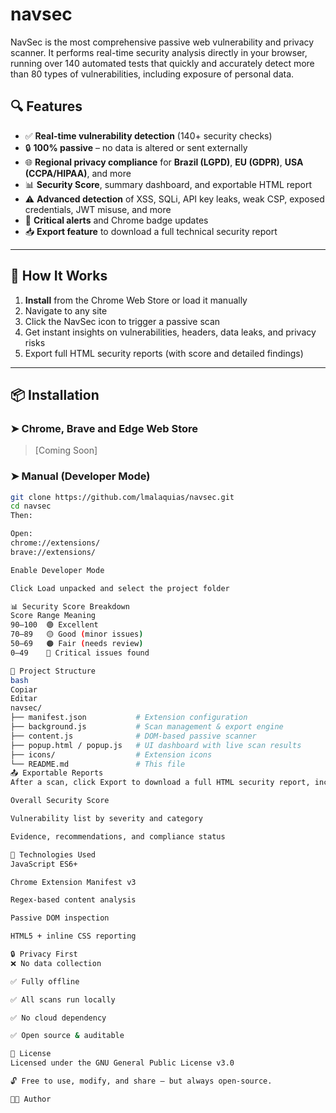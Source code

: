 # navsec
NavSec is the most comprehensive passive web vulnerability and privacy scanner. It performs real-time security analysis directly in your browser, running over 140 automated tests that quickly and accurately detect more than 80 types of vulnerabilities, including exposure of personal data.

## 🔍 Features

- ✅ **Real-time vulnerability detection** (140+ security checks)
- 🔒 **100% passive** – no data is altered or sent externally
- 🌐 **Regional privacy compliance** for **Brazil (LGPD)**, **EU (GDPR)**, **USA (CCPA/HIPAA)**, and more
- 📊 **Security Score**, summary dashboard, and exportable HTML report
- ⚠️ **Advanced detection** of XSS, SQLi, API key leaks, weak CSP, exposed credentials, JWT misuse, and more
- 🔔 **Critical alerts** and Chrome badge updates
- 📥 **Export feature** to download a full technical security report

---

## 🧠 How It Works

1. **Install** from the Chrome Web Store or load it manually
2. Navigate to any site
3. Click the NavSec icon to trigger a passive scan
4. Get instant insights on vulnerabilities, headers, data leaks, and privacy risks
5. Export full HTML security reports (with score and detailed findings)

---

## 📦 Installation

### ➤ Chrome, Brave and Edge Web Store
> [Coming Soon]

### ➤ Manual (Developer Mode)
```bash
git clone https://github.com/lmalaquias/navsec.git
cd navsec
Then:

Open:
chrome://extensions/
brave://extensions/

Enable Developer Mode

Click Load unpacked and select the project folder

📊 Security Score Breakdown
Score Range	Meaning
90–100	🟢 Excellent
70–89	🟡 Good (minor issues)
50–69	🟠 Fair (needs review)
0–49	🔴 Critical issues found

📁 Project Structure
bash
Copiar
Editar
navsec/
├── manifest.json           # Extension configuration
├── background.js           # Scan management & export engine
├── content.js              # DOM-based passive scanner
├── popup.html / popup.js   # UI dashboard with live scan results
├── icons/                  # Extension icons
└── README.md               # This file
📤 Exportable Reports
After a scan, click Export to download a full HTML security report, including:

Overall Security Score

Vulnerability list by severity and category

Evidence, recommendations, and compliance status

🧪 Technologies Used
JavaScript ES6+

Chrome Extension Manifest v3

Regex-based content analysis

Passive DOM inspection

HTML5 + inline CSS reporting

🔒 Privacy First
❌ No data collection

✅ Fully offline

✅ All scans run locally

✅ No cloud dependency

✅ Open source & auditable

📄 License
Licensed under the GNU General Public License v3.0

🔓 Free to use, modify, and share — but always open-source.

👨‍💻 Author
